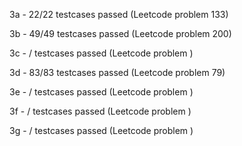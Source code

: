 3a - 22/22 testcases passed (Leetcode problem 133)

3b - 49/49 testcases passed (Leetcode problem 200)

3c - / testcases passed (Leetcode problem )

3d - 83/83 testcases passed (Leetcode problem 79)

3e - / testcases passed (Leetcode problem )

3f - / testcases passed (Leetcode problem )

3g - / testcases passed (Leetcode problem )
